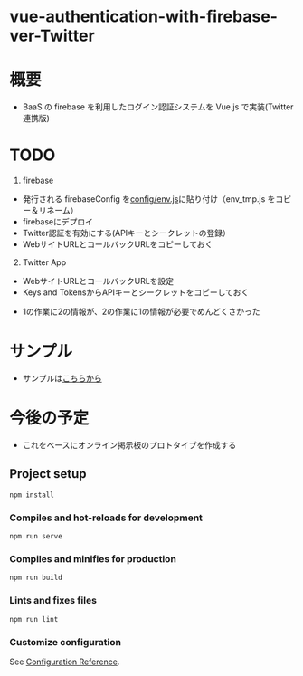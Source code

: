 # vue-authentication-with-firebase-ver-Twitter

# 概要

- BaaS の firebase を利用したログイン認証システムを Vue.js で実装(Twitter連携版)

# TODO

1. firebase
  - 発行される firebaseConfig を[config/env.js](https://github.com/cSyu2611/vue-authentication-with-firebase-ver-Twitter/blob/master/config/env_tmp.js)に貼り付け（env_tmp.js をコピー＆リネーム）
  - firebaseにデプロイ
  - Twitter認証を有効にする(APIキーとシークレットの登録）
  - WebサイトURLとコールバックURLをコピーしておく
  
2. Twitter App
  - WebサイトURLとコールバックURLを設定
  - Keys and TokensからAPIキーとシークレットをコピーしておく
  
* 1の作業に2の情報が、2の作業に1の情報が必要でめんどくさかった

# サンプル
* サンプルは[こちらから](https://animal-crossing-3aeb7.firebaseapp.com/)

# 今後の予定

- これをベースにオンライン掲示板のプロトタイプを作成する

## Project setup

```
npm install
```

### Compiles and hot-reloads for development

```
npm run serve
```

### Compiles and minifies for production

```
npm run build
```

### Lints and fixes files

```
npm run lint
```

### Customize configuration

See [Configuration Reference](https://cli.vuejs.org/config/).
